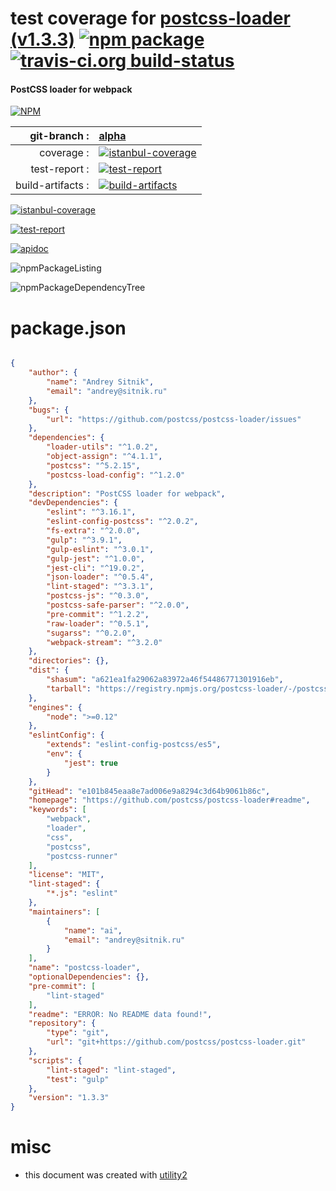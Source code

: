 # test coverage for  [postcss-loader (v1.3.3)](https://github.com/postcss/postcss-loader#readme)  [![npm package](https://img.shields.io/npm/v/npmtest-postcss-loader.svg?style=flat-square)](https://www.npmjs.org/package/npmtest-postcss-loader) [![travis-ci.org build-status](https://api.travis-ci.org/npmtest/node-npmtest-postcss-loader.svg)](https://travis-ci.org/npmtest/node-npmtest-postcss-loader)
#### PostCSS loader for webpack

[![NPM](https://nodei.co/npm/postcss-loader.png?downloads=true)](https://www.npmjs.com/package/postcss-loader)

| git-branch : | [alpha](https://github.com/npmtest/node-npmtest-postcss-loader/tree/alpha)|
|--:|:--|
| coverage : | [![istanbul-coverage](https://npmtest.github.io/node-npmtest-postcss-loader/build/coverage.badge.svg)](https://npmtest.github.io/node-npmtest-postcss-loader/build/coverage.html/index.html)|
| test-report : | [![test-report](https://npmtest.github.io/node-npmtest-postcss-loader/build/test-report.badge.svg)](https://npmtest.github.io/node-npmtest-postcss-loader/build/test-report.html)|
| build-artifacts : | [![build-artifacts](https://npmtest.github.io/node-npmtest-postcss-loader/glyphicons_144_folder_open.png)](https://github.com/npmtest/node-npmtest-postcss-loader/tree/gh-pages/build)|

[![istanbul-coverage](https://npmtest.github.io/node-npmtest-postcss-loader/build/screenCapture.buildCustomOrg.browser.coverage.html.png)](https://npmtest.github.io/node-npmtest-postcss-loader/build/coverage.html/index.html)

[![test-report](https://npmtest.github.io/node-npmtest-postcss-loader/build/screenCapture.buildCustomOrg.browser.%252Fhome%252Ftravis%252Fbuild%252Fnpmtest%252Fnode-npmtest-postcss-loader%252Ftmp%252Fbuild%252Ftest-report.html.png)](https://npmtest.github.io/node-npmtest-postcss-loader/build/test-report.html)

[![apidoc](https://npmdoc.github.io/node-npmdoc-postcss-loader/build/screenCapture.buildApidoc.browser.%252Fhome%252Ftravis%252Fbuild%252Fnpmdoc%252Fnode-npmdoc-postcss-loader%252Ftmp%252Fbuild%252Fapidoc.html.png)](https://npmdoc.github.io/node-npmdoc-postcss-loader/build/apidoc.html)

![npmPackageListing](https://npmtest.github.io/node-npmtest-postcss-loader/build/screenCapture.npmPackageListing.svg)

![npmPackageDependencyTree](https://npmtest.github.io/node-npmtest-postcss-loader/build/screenCapture.npmPackageDependencyTree.svg)



# package.json

```json

{
    "author": {
        "name": "Andrey Sitnik",
        "email": "andrey@sitnik.ru"
    },
    "bugs": {
        "url": "https://github.com/postcss/postcss-loader/issues"
    },
    "dependencies": {
        "loader-utils": "^1.0.2",
        "object-assign": "^4.1.1",
        "postcss": "^5.2.15",
        "postcss-load-config": "^1.2.0"
    },
    "description": "PostCSS loader for webpack",
    "devDependencies": {
        "eslint": "^3.16.1",
        "eslint-config-postcss": "^2.0.2",
        "fs-extra": "^2.0.0",
        "gulp": "^3.9.1",
        "gulp-eslint": "^3.0.1",
        "gulp-jest": "^1.0.0",
        "jest-cli": "^19.0.2",
        "json-loader": "^0.5.4",
        "lint-staged": "^3.3.1",
        "postcss-js": "^0.3.0",
        "postcss-safe-parser": "^2.0.0",
        "pre-commit": "^1.2.2",
        "raw-loader": "^0.5.1",
        "sugarss": "^0.2.0",
        "webpack-stream": "^3.2.0"
    },
    "directories": {},
    "dist": {
        "shasum": "a621ea1fa29062a83972a46f54486771301916eb",
        "tarball": "https://registry.npmjs.org/postcss-loader/-/postcss-loader-1.3.3.tgz"
    },
    "engines": {
        "node": ">=0.12"
    },
    "eslintConfig": {
        "extends": "eslint-config-postcss/es5",
        "env": {
            "jest": true
        }
    },
    "gitHead": "e101b845eaa8e7ad006e9a8294c3d64b9061b86c",
    "homepage": "https://github.com/postcss/postcss-loader#readme",
    "keywords": [
        "webpack",
        "loader",
        "css",
        "postcss",
        "postcss-runner"
    ],
    "license": "MIT",
    "lint-staged": {
        "*.js": "eslint"
    },
    "maintainers": [
        {
            "name": "ai",
            "email": "andrey@sitnik.ru"
        }
    ],
    "name": "postcss-loader",
    "optionalDependencies": {},
    "pre-commit": [
        "lint-staged"
    ],
    "readme": "ERROR: No README data found!",
    "repository": {
        "type": "git",
        "url": "git+https://github.com/postcss/postcss-loader.git"
    },
    "scripts": {
        "lint-staged": "lint-staged",
        "test": "gulp"
    },
    "version": "1.3.3"
}
```



# misc
- this document was created with [utility2](https://github.com/kaizhu256/node-utility2)
